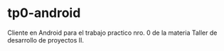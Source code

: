 # tp0-android
Cliente en Android para el trabajo practico nro. 0 de la materia Taller de desarrollo de proyectos II.
